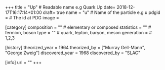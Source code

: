 +++
title = "Up" # Readable name e.g Quark Up
date= 2018-12-17T16:17:14+01:00
draft= true
name = "u" # Name of the particle e.g u
pdgid = # The id at PDG
image =

[category]
  composition = "" # elementary or composed
  statistics = "" # fermion, boson
  type = "" # quark, lepton, baryon, meson
  generation =  # 1,2,3

[history]
  theorized_year = 1964
  theorized_by = 	["Murray Gell-Mann", "George Zweig"]
  discovered_year = 1968
  discovered_by = "SLAC"

[info]
  url = ""
+++
